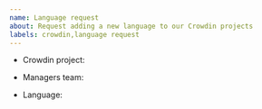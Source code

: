```yaml
---
name: Language request
about: Request adding a new language to our Crowdin projects
labels: crowdin,language request
---
```


<!-- Find project related information in table: https://github.com/nodejs/i18n/blob/master/guides/GETTING_STARTED.md#i18n-projects -->
<!-- Provide name and link to target Crowdin project -->
<!-- Crowdin project: [`api-docs`](https://crowdin.com/project/nodejs) -->
- Crowdin project: 
<!-- Mention connected team of Crowdin managers -->
<!-- Managers team: @nodejs/crowdin-managers-api-docs -->
- Managers team: 
<!-- Add requested language name -->
<!-- Language: Russian -->
- Language: 
